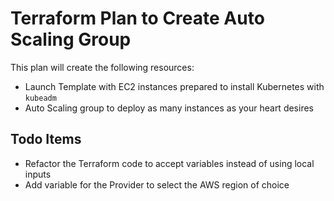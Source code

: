 # Terraform Plan to Create Auto Scaling Group

This plan will create the following resources:

- Launch Template with EC2 instances prepared to install Kubernetes with `kubeadm`
- Auto Scaling group to deploy as many instances as your heart desires

## Todo Items

- Refactor the Terraform code to accept variables instead of using local inputs
- Add variable for the Provider to select the AWS region of choice
